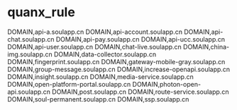 # quanx_rule
DOMAIN,api-a.soulapp.cn
DOMAIN,api-account.soulapp.cn
DOMAIN,api-chat.soulapp.cn
DOMAIN,api-pay.soulapp.cn
DOMAIN,api-ucc.soulapp.cn
DOMAIN,api-user.soulapp.cn
DOMAIN,chat-live.soulapp.cn
DOMAIN,china-img.soulapp.cn
DOMAIN,data-collector.soulapp.cn
DOMAIN,fingerprint.soulapp.cn
DOMAIN,gateway-mobile-gray.soulapp.cn
DOMAIN,group-message.soulapp.cn
DOMAIN,increase-openapi.soulapp.cn
DOMAIN,insight.soulapp.cn
DOMAIN,media-service.soulapp.cn
DOMAIN,open-platform-portal.soulapp.cn
DOMAIN,photon-open-api.soulapp.cn
DOMAIN,post.soulapp.cn
DOMAIN,route-service.soulapp.cn
DOMAIN,soul-permanent.soulapp.cn
DOMAIN,ssp.soulapp.cn